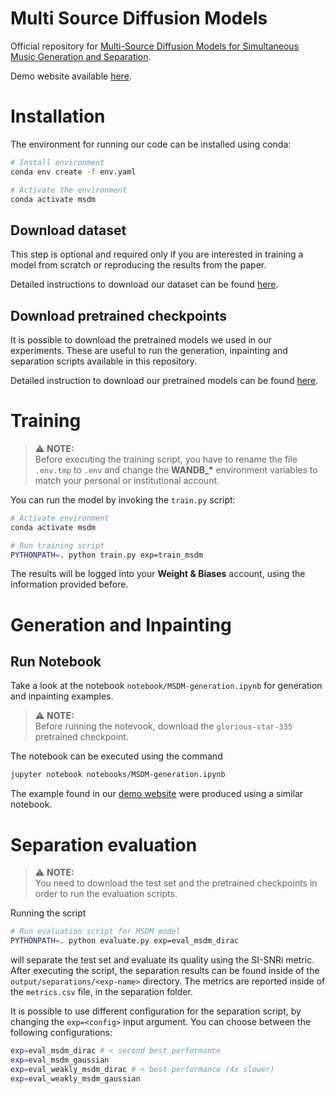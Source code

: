 # Multi Source Diffusion Models
Official repository for [Multi-Source Diffusion Models for Simultaneous Music Generation and Separation](https://arxiv.org/abs/2302.02257).

Demo website available [here](https://gladia-research-group.github.io/multi-source-diffusion-models/).


# Installation
The environment for running our code can be installed using conda:
```bash
# Install environment
conda env create -f env.yaml

# Activate the environment
conda activate msdm
```

## Download dataset
This step is optional and required only if you are interested in training a model from scratch or reproducing the results from the paper. 

Detailed instructions to download our dataset can be found [here](data/README.md).

## Download pretrained checkpoints
It is possible to download the pretrained models we used in our experiments. These are useful to run the generation, inpainting and separation scripts available in this repository. 

Detailed instruction to download our pretrained models can be found [here](ckpts/README.md). 

# Training

> ⚠️ **NOTE:**  
> Before executing the training script, you have to rename the file `.env.tmp` to `.env` and change the **WANDB_\*** environment variables to match your 
personal or institutional account.

You can run the model by invoking the `train.py` script:
```bash
# Activate environment
conda activate msdm

# Run training script
PYTHONPATH=. python train.py exp=train_msdm
```
The results will be logged into your **Weight & Biases** account, using the information provided before.

# Generation and Inpainting

## Run Notebook
Take a look at the notebook `notebook/MSDM-generation.ipynb` for generation and inpainting examples.

> ⚠️ **NOTE:**  
> Before running the notevook, download the `glorious-star-335` pretrained checkpoint.

The notebook can be executed using the command
```bash
jupyter notebook notebooks/MSDM-generation.ipynb
```
The example found in our [demo website](ttps://gladia-research-group.github.io/multi-source-diffusion-models/)
 were produced using a similar notebook.

# Separation evaluation
> ⚠️ **NOTE:**   
> You need to download the test set and the pretrained checkpoints in order to run the evaluation scripts.

Running the script
```bash
# Run evaluation script for MSDM model
PYTHONPATH=. python evaluate.py exp=eval_msdm_dirac
```
will separate the test set and evaluate its quality using the SI-SNRi metric. After executing the script, the separation results can be found inside of the `output/separations/<exp-name>` directory. The metrics are reported inside of the `metrics.csv` file, in the separation folder.

It is possible to use different configuration for the separation script, by changing the `exp=<config>` input argument.
You can choose between the following configurations:
```bash
exp=eval_msdm_dirac # < second best performance
exp=eval_msdm_gaussian
exp=eval_weakly_msdm_dirac # < best performance (4x slower)
exp=eval_weakly_msdm_gaussian
```